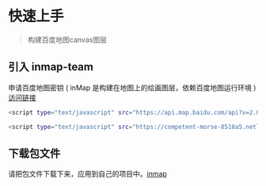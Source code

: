 # 快速上手

> 构建百度地图canvas图层


## 引入 inmap-team
申请百度地图密钥 ( inMap 是构建在地图上的绘画图层，依赖百度地图运行环境 ) [访问链接](http://lbsyun.baidu.com/apiconsole/key?application=key)
``` bash
<script type="text/javascript" src="https://api.map.baidu.com/api?v=2.0&ak=[申请的AK]"></script>

<script type="text/javascript" src="https://competent-morse-8518a5.netlify.com/dist/inmap.min.js"></script>
```

## 下载包文件
请把包文件下载下来，应用到自己的项目中。[inmap](https://competent-morse-8518a5.netlify.com/dist/inmap.min.js ':include :type=code text')